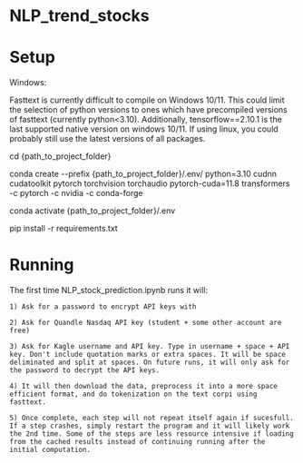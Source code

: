 # NLP_trend_stocks

# Setup

Windows:

Fasttext is currently difficult to compile on Windows 10/11. This could limit the selection of python versions to ones which have precompiled versions of fasttext (currently python<3.10). Additionally, tensorflow==2.10.1 is the last supported native version on windows 10/11. If using linux, you could probably still use the latest versions of all packages.

cd {path_to_project_folder}

conda create --prefix {path_to_project_folder}/.env/  python=3.10  cudnn cudatoolkit pytorch torchvision torchaudio pytorch-cuda=11.8 transformers -c pytorch -c nvidia -c conda-forge

conda activate {path_to_project_folder}/.env

pip install -r requirements.txt

# Running

The first time NLP_stock_prediction.ipynb runs it will:

    1) Ask for a password to encrypt API keys with

    2) Ask for Quandle Nasdaq API key (student + some other account are free)

    3) Ask for Kagle username and API key. Type in username + space + API key. Don't include quotation marks or extra spaces. It will be space deliminated and split at spaces. On future runs, it will only ask for the password to decrypt the API keys.

    4) It will then download the data, preprocess it into a more space efficient format, and do tokenization on the text corpi using fasttext.

    5) Once complete, each step will not repeat itself again if sucesfull. If a step crashes, simply restart the program and it will likely work the 2nd time. Some of the steps are less resource intensive if loading from the cached results instead of continuing running after the initial computation.
